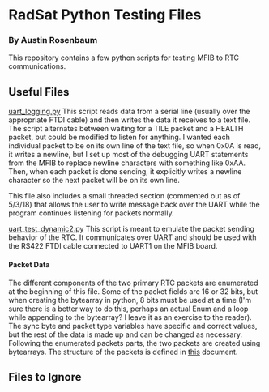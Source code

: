 # RadSat Python Testing Files
### By Austin Rosenbaum

This repository contains a few python scripts for testing MFIB to RTC communications.

## Useful Files
[uart_logging.py](./uart_logging.py)
This script reads data from a serial line (usually over the appropriate FTDI cable) and then writes the data it receives to a text file. The script alternates between waiting for a TILE packet and a HEALTH packet, but could be modified to listen for anything. I wanted each individual packet to be on its own line of the text file, so when 0x0A is read, it writes a newline, but I set up most of the debugging UART statements from the MFIB to replace newline characters with something like 0xAA. Then, when each packet is done sending, it explicitly writes a newline character so the next packet will be on its own line.

This file also includes a small threaded section (commented out as of 5/3/18) that allows the user to write message back over the UART while the program continues listening for packets normally.

[uart_test_dynamic2.py](./uart_test_dynamic2.py)
This script is meant to emulate the packet sending behavior of the RTC. It communicates over UART and should be used with the RS422 FTDI cable connected to UART1 on the MFIB board.

#### Packet Data
The different components of the two primary RTC packets are enumerated at the beginning of this file. Some of the packet fields are 16 or 32 bits, but when creating the bytearray in python, 8 bits must be used at a time (I'm sure there is a better way to do this, perhaps an actual Enum and a loop while appending to the bytearray? I leave it as an exercise to the reader). The sync byte and packet type variables have specific and correct values, but the rest of the data is made up and can be changed as necessary. Following the enumerated packets parts, the two packets are created using bytearrays. The structure of the packets is defined in [this](./RadSat_RTC_Payload_Packet_Structure.docx) document.

## Files to Ignore
